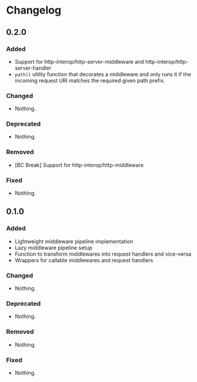 # Changelog

## 0.2.0

### Added

- Support for http-interop/http-server-middleware and http-interop/http-server-handler
- `path()` utility function that decorates a middleware and only runs it if the incoming
request URI matches the required given path prefix.

### Changed

- Nothing.

### Deprecated

- Nothing.

### Removed

- [BC Break] Support for http-interop/http-middleware

### Fixed

- Nothing.

## 0.1.0

### Added

- Lightweight middleware pipeline implementation
- Lazy middleware pipeline setup
- Function to transform middlewares into request handlers and vice-versa
- Wrappers for callable middlewares and request handlers

### Changed

- Nothing.

### Deprecated

- Nothing.

### Removed

- Nothing.

### Fixed

- Nothing.
